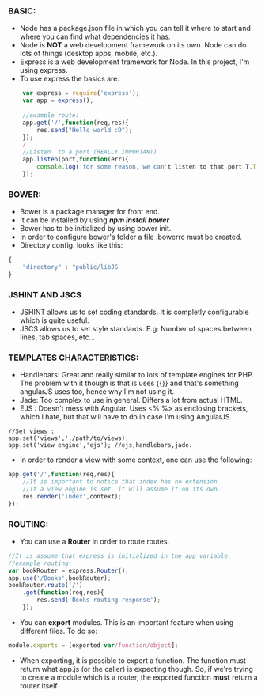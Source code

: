 ### BASIC:
* Node has a package.json file in which you can tell it where to start and where you can find what dependencies it has.
* Node is **NOT** a web development framework on its own. Node can do lots of things (desktop apps, mobile, etc.).
* Express is a web development framework for Node. In this project, I'm using express.
* To use express the basics are:
```js
    var express = require('express');
    var app = express();
    
    //example route:
    app.get('/',function(req,res){
        res.send("Hello world :D");
    });
    /
    //Listen  to a port (REALLY IMPORTANT)
    app.listen(port,function(err){
        console.log('for some reason, we can't listen to that port T.T');
    });
```
### BOWER:
* Bower is a package manager for front end.
* It can be installed by using ***npm install bower***
* Bower has to be initialized by using bower init.
* In order to configure bower's folder a file .bowerrc must be created.
* Directory config. looks like this: 
```javascript 
{
    "directory" : "public/libJS
}
```

### JSHINT AND JSCS
* JSHINT allows us to set coding standards. It is completly configurable which is quite useful.
* JSCS allows us to set style standards. E.g: Number of spaces between lines, tab spaces, etc...

### TEMPLATES CHARACTERISTICS:
* Handlebars: Great and really similar to lots of template engines for PHP. The problem with it though is that is uses {{}} and that's something angularJS uses too, hence why I'm not using it.
* Jade: Too complex to use in general. Differs a lot from actual HTML.
* EJS : Doesn't mess with Angular. Uses <% %> as enclosing brackets, which I hate, but that will have to do in case I'm using AngularJS.
```
//Set views :
app.set('views','./path/to/views);
app.set('view engine','ejs'); //ejs,handlebars,jade.
```
* In order to render a view with some context, one can use the following:
```js
app.get('/',function(req,res){
    //It is important to notice that index has no extension
    //If a view engine is set, it will assume it on its own.
    res.render('index',context);
});
```
### ROUTING:
* You can use a **Router** in order to route routes.
```js
//It is assume that express is initialized in the app variable.
//example routing:
var bookRouter = express.Router();
app.use('/Books',bookRouter);
bookRouter.route('/')
    .get(function(req,res){
        res.send('Books routing response');
    });
```

* You can **export** modules. This is an important feature when using different files. To do so:
```js
module.exports = [exported var/function/object];
```
* When exporting, it is possible to export a function. The function must return what app.js (or the caller) is expecting though. So, if we're trying to create a module which is a router, the exported function **must** return a router itself.
